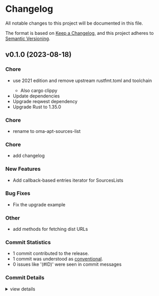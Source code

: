 # Changelog

All notable changes to this project will be documented in this file.

The format is based on [Keep a Changelog](https://keepachangelog.com/en/1.0.0/),
and this project adheres to [Semantic Versioning](https://semver.org/spec/v2.0.0.html).

## v0.1.0 (2023-08-18)

<csr-id-c2d237db5c0a4a802bf3c53f2d94518b61a64875/>
<csr-id-0df4611ec7293010551f95659f28f1b1da9cc0c8/>
<csr-id-10595046b4bff922fe47e313ddb9db49047635e9/>
<csr-id-b757a9a4f3b1ffadc9d05f6133ce4b59e0623fe7/>
<csr-id-658ccc1a4ced1670885e95467a77d6b8c1f87fa1/>
<csr-id-49dd2c48094a838bae10e5a699be40df0dac83d5/>

### Chore

 - <csr-id-c2d237db5c0a4a802bf3c53f2d94518b61a64875/> use 2021 edition and remove upstream rustfmt.toml and toolchain
   - Also cargo clippy
 - <csr-id-0df4611ec7293010551f95659f28f1b1da9cc0c8/> Update dependencies
 - <csr-id-10595046b4bff922fe47e313ddb9db49047635e9/> Upgrade reqwest dependency
 - <csr-id-b757a9a4f3b1ffadc9d05f6133ce4b59e0623fe7/> Upgrade Rust to 1.35.0

### Chore

 - <csr-id-b9ebb60e1235c262a64dd354d4fa0416f920d6c3/> rename to oma-apt-sources-list

### Chore

 - <csr-id-49dd2c48094a838bae10e5a699be40df0dac83d5/> add changelog

### New Features

 - <csr-id-1268de431fb64af45cf6e301509092ea5e225f5b/> Add callback-based entries iterator for SourcesLists

### Bug Fixes

 - <csr-id-3e72f14a2d2dc1fbcb5fbd39e587e1930a262749/> Fix the upgrade example

### Other

 - <csr-id-658ccc1a4ced1670885e95467a77d6b8c1f87fa1/> add methods for fetching dist URLs

### Commit Statistics

<csr-read-only-do-not-edit/>

 - 1 commit contributed to the release.
 - 1 commit was understood as [conventional](https://www.conventionalcommits.org).
 - 0 issues like '(#ID)' were seen in commit messages

### Commit Details

<csr-read-only-do-not-edit/>

<details><summary>view details</summary>

 * **Uncategorized**
    - Rename to oma-apt-sources-list ([`b9ebb60`](https://github.com/AOSC-Dev/oma-apt-sources-lists/commit/b9ebb60e1235c262a64dd354d4fa0416f920d6c3))
</details>

